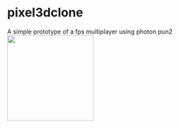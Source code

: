 # pixel3dclone
A simple prototype of a fps multiplayer using photon pun2 
<img src="Capture.PNG" width="200" /> 
